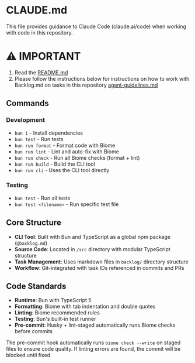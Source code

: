 # CLAUDE.md

This file provides guidance to Claude Code (claude.ai/code) when working with code in this repository.

# ⚠️ **IMPORTANT**

1. Read the [README.md](README.md)
2. Please follow the instructions below for instructions on how to work with Backlog.md on tasks in this
   repository [agent-guidelines.md](src/guidelines/agent-guidelines.md)

## Commands

### Development

- `bun i` - Install dependencies
- `bun test` - Run tests
- `bun run format` - Format code with Biome
- `bun run lint` - Lint and auto-fix with Biome
- `bun run check` - Run all Biome checks (format + lint)
- `bun run build` - Build the CLI tool
- `bun run cli` - Uses the CLI tool directly

### Testing

- `bun test` - Run all tests
- `bun test <filename>` - Run specific test file

## Core Structure

- **CLI Tool**: Built with Bun and TypeScript as a global npm package (`@backlog.md`)
- **Source Code**: Located in `/src` directory with modular TypeScript structure
- **Task Management**: Uses markdown files in `backlog/` directory structure
- **Workflow**: Git-integrated with task IDs referenced in commits and PRs

## Code Standards

- **Runtime**: Bun with TypeScript 5
- **Formatting**: Biome with tab indentation and double quotes
- **Linting**: Biome recommended rules
- **Testing**: Bun's built-in test runner
- **Pre-commit**: Husky + lint-staged automatically runs Biome checks before commits

The pre-commit hook automatically runs `biome check --write` on staged files to ensure code quality. If linting errors
are found, the commit will be blocked until fixed.
